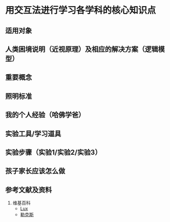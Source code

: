 # 用交互法进行学习各学科的核心知识点

## 适用对象

## 人类困境说明（近视原理）及相应的解决方案（逻辑模型）

## 重要概念

## 照明标准

## 我的个人经验（哈佛学爸）

## 实验工具/学习道具

## 实验步骤（实验1/实验2/实验3）

## 孩子家长应该怎么做

## 参考文献及资料

1. 维基百科
	- [Lux](https://en.wikipedia.org/wiki/Lux)
	- [勒克斯](https://zh.wikipedia.org/wiki/%E5%8B%92%E5%85%8B%E6%96%AF)


